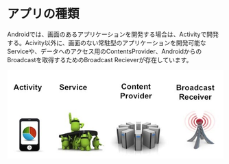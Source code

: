 # アプリの種類

Androidでは、画面のあるアプリケーションを開発する場合は、Activityで開発する。Acivity以外に、画面のない常駐型のアプリケーションを開発可能なServiceや、データへのアクセス用のContentsProvider、AndroidからのBroadcastを取得するためのBroadcast Recieverが存在しています。

![](pre0301.jpg)


